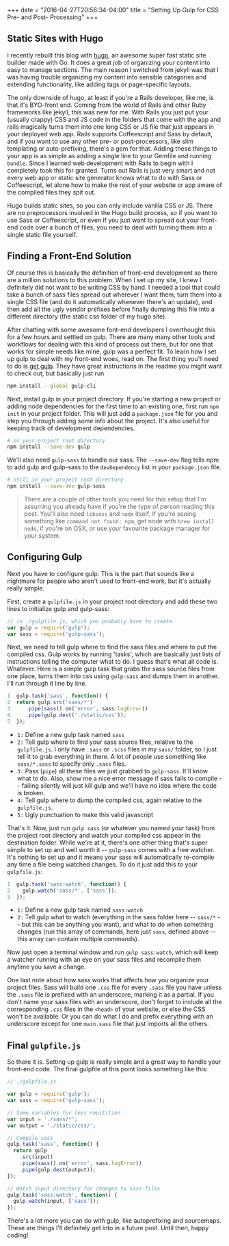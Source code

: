 +++
date = "2016-04-27T20:56:34-04:00"
title = "Setting Up Gulp for CSS Pre- and Post- Processing"
+++

## Static Sites with Hugo

I recently rebuilt this blog with [hugo](http://gohugo.io), an awesome super fast static site builder made with Go. It does a great job of organizing your content into easy to manage sections. The main reason I switched from jekyll was that I was having trouble organizing my content into sensible categories and extending functionality, like adding tags or page-specific layouts.

The only downside of hugo, at least if you're a Rails developer, like me, is that it's BYO-front end. Coming from the world of Rails and other Ruby frameworks like jekyll, this was new for me. With Rails you just put your (usually crappy) CSS and JS code in the folders that come with the app and rails magically turns them into one long CSS or JS file that just appears in your deployed web app. Rails supports Coffeescript and Sass by default, and if you want to use any other pre- or post-processors, like slim templating or auto-prefixing, there's a gem for that. Adding these things to your app is as simple as adding a single line to your Gemfile and running `bundle`. Since I learned web development with Rails to begin with I completely took this for granted. Turns out Rails is just very smart and not every web app or static site generator knows what to do with Sass or Coffeescript, let alone how to make the rest of your website or app aware of the compiled files they spit out.

Hugo builds static sites, so you can only include vanilla CSS or JS. There are no preprocessors involved in the Hugo build process, so if you want to use Sass or Coffeescript, or even if you just want to spread out your front-end code over a bunch of files, you need to deal with turning them into a single static file yourself.

## Finding a Front-End Solution

Of course this is basically the definition of front-end development so there are a million solutions to this problem. When I set up my site, I knew I definitely did not want to be writing CSS by hand. I needed a tool that could take a bunch of sass files spread out wherever I want them, turn them into a single CSS file (and do it automatically whenever there's an update), and then add all the ugly vendor prefixes before finally dumping this file into a different directory (the static css folder of my hugo site).

After chatting with some awesome font-end developers I overthought this for a few hours and settled on gulp. There are many many other tools and workflows for dealing with this kind of process out there, but for one that works for simple needs like mine, gulp was a perfect fit. To learn how I set up gulp to deal with my front-end woes, read on. The first thing you'll need to do is [get gulp](https://github.com/gulpjs/gulp/blob/master/docs/getting-started.md). They have great instructions in the readme you might want to check out, but basically just run

```bash
npm install --global gulp-cli
```

Next, install gulp in your project directory. If you're starting a new project or adding node dependencies for the first time to an existing one, first run `npm init` in your project folder. This will just add a `package.json` file for you and step you through adding some info about the project. It's also useful for keeping track of development dependencies.

```bash
# in your project root directory
npm install --save-dev gulp
```

We'll also need `gulp-sass` to handle our sass. The `--save-dev` flag tells npm to add gulp and gulp-sass to the `devDependency` list in your `package.json` file.

```bash
# still in your project root directory
npm install --save-dev gulp-sass
```

>There are a couple of other tools you need for this setup that I'm assuming you already have if you're the type of person reading this post. You'll also need `libsass` and `node` itself. If you're seeing something like `command not found: npm`, get node with `brew install node`, if you're on OSX, or use your favourite package manager for your system.

## Configuring Gulp

Next you have to configure gulp. This is the part that sounds like a nightmare for people who aren't used to front-end work, but it's actually really simple.

First, create a `gulpfile.js` in your project root directory and add these two lines to initialize gulp and gulp-sass:

```js
// in ./gulpfile.js, which you probably have to create
var gulp = require('gulp');
var sass = require('gulp-sass');
```

Next, we need to tell gulp where to find the sass files and where to put the compiled css. Gulp works by running 'tasks', which are basically just lists of instructions telling the computer what to do. I guess that's what all code is. Whatever. Here is a simple gulp task that grabs the sass source files from one place, turns them into css using `gulp-sass` and dumps them in another. I'll run through it line by line.

```js
1  gulp.task('sass', function() {
2  return gulp.src('sass/*')
3     .pipe(sass().on('error', sass.logError))
4     .pipe(gulp.dest('./static/css'));
5  });
```

- `1:` Define a new gulp task named `sass`
- `2:` Tell gulp where to find your sass source files, relative to the `gulpfile.js`. I only have `.sass` or `.scss` files in my `sass/` folder, so I just tell it to grab everything in there. A lot of people use something like `sass/*.sass` to specify only `.sass` files.
- `3:` Pass (`pipe`) all these files we just grabbed to `gulp-sass`. It'll know what to do. Also, show me a nice error message if sass fails to compile -- failing silently will just kill gulp and we'll have no idea where the code is broken.
- `4:` Tell gulp where to dump the compiled css, again relative to the `gulpfile.js`.
- `5:` Ugly punctuation to make this valid javascript

That's it. Now, just run `gulp sass` (or whatever you named your task) from the project root directory and watch your compiled css appear in the destination folder. While we're at it, there's one other thing that's super simple to set up and well worth it --  `gulp-sass` comes with a free watcher. It's nothing to set up and it means your sass will automatically re-compile any time a file being watched changes. To do it just add this to your `gulpfile.js`:

```js
1  gulp.task('sass:watch', function() {
2    gulp.watch('sass/*', ['sass']);
3  });
```

- `1:` Define a new gulp task named `sass:watch`
- `2:` Tell gulp what to watch (everything in the sass folder here -- `sass/*` -- but this can be anything you want), and what to do when something changes (run this array of commands, here just `sass`, defined above -- this array can contain multiple commands).

Now just open a terminal window and run `gulp sass:watch`, which will keep a watcher running with an eye on your sass files and recompile them anytime you save a change.

One last note about how sass works that affects how you organize your project files. Sass will build one `.css` file for every `.sass` file you have unless the `.sass` file is prefixed with an underscore, marking it as a partial. If you don't name your sass files with an underscore, don't forget to include all the corresponding `.css` files in the `<head>` of your website, or else the CSS won't be available. Or you can do what I do and prefix everything with an underscore except for one `main.sass` file that just imports all the others.

## Final `gulpfile.js`

So there it is. Setting up gulp is really simple and a great way to handle your front-end code. The final gulpfile at this point looks something like this:

```js
// ./gulpfile.js

var gulp = require('gulp');
var sass = require('gulp-sass');

// Some variables for less repitition
var input = './sass/*';
var output = './static/css/';

// Compile sass
gulp.task('sass', function() {
  return gulp
    .src(input)
    .pipe(sass().on('error', sass.logError))
    .pipe(gulp.dest(output));
});

// Watch input directory for changes to sass files
gulp.task('sass:watch', function() {
  gulp.watch(input, ['sass']);
});

```

There's a lot more you can do with gulp, like autoprefixing and sourcemaps. These are things I'll definitely get into in a future post. Until then, happy coding!
